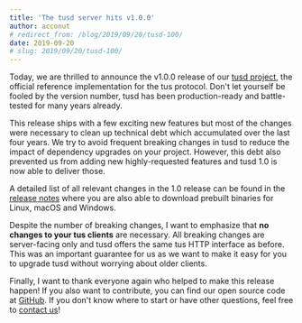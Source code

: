 ```yaml
---
title: 'The tusd server hits v1.0.0'
author: acconut
# redirect_from: /blog/2019/09/20/tusd-100/
date: 2019-09-20
# slug: 2019/09/20/tusd-100/
---
```


Today, we are thrilled to announce the v1.0.0 release of our [tusd project](https://github.com/tus/tusd), the official reference implementation for the tus protocol. Don't let yourself be fooled by the version number, tusd has been production-ready and battle-tested for many years already.

This release ships with a few exciting new features but most of the changes were necessary to clean up technical debt which accumulated over the last four years. We try to avoid frequent breaking changes in tusd to reduce the impact of dependency upgrades on your project. However, this debt also prevented us from adding new highly-requested features and tusd 1.0 is now able to deliver those.

A detailed list of all relevant changes in the 1.0 release can be found in the [release notes](https://github.com/tus/tusd/releases/tag/v1.0.0) where you are also able to download prebuilt binaries for Linux, macOS and Windows.

Despite the number of breaking changes, I want to emphasize that **no changes to your tus clients** are necessary. All breaking changes are server-facing only and tusd offers the same tus HTTP interface as before. This was an important guarantee for us as we want to make it easy for you to upgrade tusd without worrying about older clients.

Finally, I want to thank everyone again who helped to make this release happen! If you also want to contribute, you can find our open source code at [GitHub](https://github.com/tus). If you don't know where to start or have other questions, feel free to [contact us](/support.html)!
